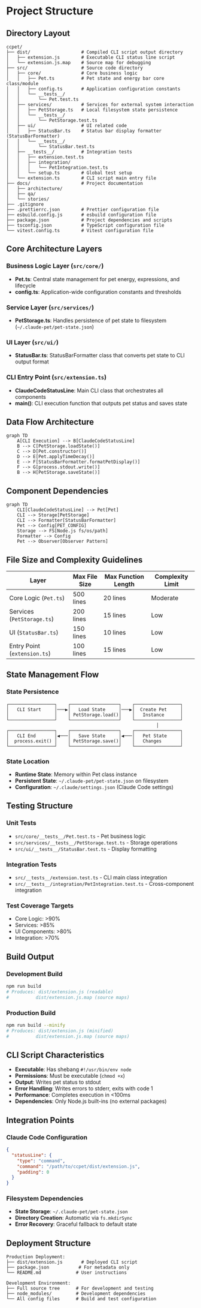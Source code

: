 # Project Structure

## Directory Layout

```plaintext
ccpet/
├── dist/                   # Compiled CLI script output directory  
│   ├── extension.js        # Executable CLI status line script
│   └── extension.js.map    # Source map for debugging
├── src/                    # Source code directory
│   ├── core/               # Core business logic
│   │   ├── Pet.ts          # Pet state and energy bar core class/module
│   │   ├── config.ts       # Application configuration constants
│   │   └── __tests__/
│   │       └── Pet.test.ts
│   ├── services/           # Services for external system interaction
│   │   ├── PetStorage.ts   # Local filesystem state persistence
│   │   └── __tests__/
│   │       └── PetStorage.test.ts
│   ├── ui/                 # UI related code
│   │   ├── StatusBar.ts    # Status bar display formatter (StatusBarFormatter)
│   │   └── __tests__/
│   │       └── StatusBar.test.ts
│   ├── __tests__/          # Integration tests
│   │   ├── extension.test.ts
│   │   ├── integration/
│   │   │   └── PetIntegration.test.ts
│   │   └── setup.ts        # Global test setup
│   └── extension.ts        # CLI script main entry file
├── docs/                   # Project documentation
│   ├── architecture/
│   ├── qa/
│   └── stories/
├── .gitignore
├── .prettierrc.json        # Prettier configuration file
├── esbuild.config.js       # esbuild configuration file
├── package.json            # Project dependencies and scripts
├── tsconfig.json           # TypeScript configuration file
└── vitest.config.ts        # Vitest configuration file
```

## Core Architecture Layers

### Business Logic Layer (`src/core/`)

- **Pet.ts**: Central state management for pet energy, expressions, and lifecycle
- **config.ts**: Application-wide configuration constants and thresholds

### Service Layer (`src/services/`)

- **PetStorage.ts**: Handles persistence of pet state to filesystem (`~/.claude-pet/pet-state.json`)

### UI Layer (`src/ui/`)

- **StatusBar.ts**: StatusBarFormatter class that converts pet state to CLI output format

### CLI Entry Point (`src/extension.ts`)

- **ClaudeCodeStatusLine**: Main CLI class that orchestrates all components
- **main()**: CLI execution function that outputs pet status and saves state

## Data Flow Architecture

```mermaid
graph TD
    A[CLI Execution] --> B[ClaudeCodeStatusLine]
    B --> C[PetStorage.loadState()]
    C --> D[Pet.constructor()]
    D --> E[Pet.applyTimeDecay()]
    E --> F[StatusBarFormatter.formatPetDisplay()]
    F --> G[process.stdout.write()]
    B --> H[PetStorage.saveState()]
```

## Component Dependencies

```mermaid
graph TD
    CLI[ClaudeCodeStatusLine] --> Pet[Pet]
    CLI --> Storage[PetStorage] 
    CLI --> Formatter[StatusBarFormatter]
    Pet --> Config[PET_CONFIG]
    Storage --> FS[Node.js fs/os/path]
    Formatter --> Config
    Pet --> Observer[Observer Pattern]
```

## File Size and Complexity Guidelines

| Layer | Max File Size | Max Function Length | Complexity Limit |
|-------|--------------|-------------------|------------------|
| Core Logic (`Pet.ts`) | 500 lines | 20 lines | Moderate |
| Services (`PetStorage.ts`) | 200 lines | 15 lines | Low |
| UI (`StatusBar.ts`) | 150 lines | 10 lines | Low |
| Entry Point (`extension.ts`) | 100 lines | 15 lines | Low |

## State Management Flow

### State Persistence

```
┌─────────────────┐    ┌──────────────────┐    ┌─────────────────┐
│   CLI Start     │───▶│   Load State     │───▶│  Create Pet     │
│                 │    │ PetStorage.load()│    │   Instance      │
└─────────────────┘    └──────────────────┘    └─────────────────┘
                                                        │
┌─────────────────┐    ┌──────────────────┐    ┌─────────────────┐
│   CLI End       │◀───│   Save State     │◀───│   Pet State     │
│  process.exit() │    │ PetStorage.save()│    │   Changes       │
└─────────────────┘    └──────────────────┘    └─────────────────┘
```

### State Location

- **Runtime State**: Memory within Pet class instance
- **Persistent State**: `~/.claude-pet/pet-state.json` on filesystem
- **Configuration**: `~/.claude/settings.json` (Claude Code settings)

## Testing Structure

### Unit Tests
- `src/core/__tests__/Pet.test.ts` - Pet business logic
- `src/services/__tests__/PetStorage.test.ts` - Storage operations
- `src/ui/__tests__/StatusBar.test.ts` - Display formatting

### Integration Tests
- `src/__tests__/extension.test.ts` - CLI main class integration
- `src/__tests__/integration/PetIntegration.test.ts` - Cross-component integration

### Test Coverage Targets
- Core Logic: >90%
- Services: >85% 
- UI Components: >80%
- Integration: >70%

## Build Output

### Development Build
```bash
npm run build
# Produces: dist/extension.js (readable)
#          dist/extension.js.map (source maps)
```

### Production Build
```bash
npm run build --minify
# Produces: dist/extension.js (minified)
#          dist/extension.js.map (source maps)
```

## CLI Script Characteristics

- **Executable**: Has shebang `#!/usr/bin/env node`
- **Permissions**: Must be executable (`chmod +x`)
- **Output**: Writes pet status to stdout
- **Error Handling**: Writes errors to stderr, exits with code 1
- **Performance**: Completes execution in <100ms
- **Dependencies**: Only Node.js built-ins (no external packages)

## Integration Points

### Claude Code Configuration
```json
{
  "statusLine": {
    "type": "command",
    "command": "/path/to/ccpet/dist/extension.js",
    "padding": 0
  }
}
```

### Filesystem Dependencies
- **State Storage**: `~/.claude-pet/pet-state.json`
- **Directory Creation**: Automatic via `fs.mkdirSync`
- **Error Recovery**: Graceful fallback to default state

## Deployment Structure

```
Production Deployment:
├── dist/extension.js       # Deployed CLI script
├── package.json           # For metadata only  
└── README.md             # User instructions

Development Environment:
├── Full source tree      # For development and testing
├── node_modules/         # Development dependencies
└── All config files      # Build and test configuration
```
